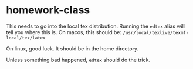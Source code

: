 # homework-class
This needs to go into the local tex distribution. Running the `edtex` alias will
tell you where this is. On macos, this should be:
`/usr/local/texlive/texmf-local/tex/latex`

On linux, good luck. It should be in the home directory.

Unless something bad happened, `edtex` should do the trick.